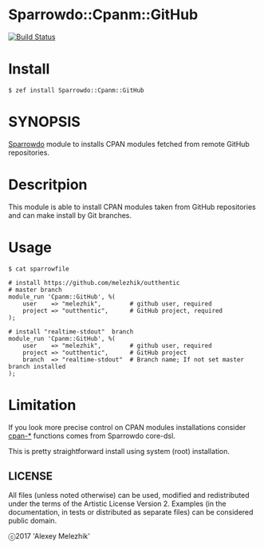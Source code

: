 # Sparrowdo::Cpanm::GitHub

[![Build Status](https://travis-ci.org/melezhik/sparrowdo-cpanm-github.svg?branch=master)](https://travis-ci.org/melezhik/sparrowdo-cpanm-github)

# Install

    $ zef install Sparrowdo::Cpanm::GitHub

# SYNOPSIS

[Sparrowdo](https://github.com/melezhik/sparrowdo) module to installs CPAN modules fetched from remote GitHub repositories.

# Descritpion

This module is able to install CPAN modules taken from GitHub repositories 
and can make install by Git branches.

# Usage

    $ cat sparrowfile

    # install https://github.com/melezhik/outthentic
    # master branch
    module_run 'Cpanm::GitHub', %(
        user    => "melezhik",        # github user, required
        project => "outthentic",      # GitHub project, required
    );

    # install "realtime-stdout"  branch
    module_run 'Cpanm::GitHub', %(
        user    => "melezhik",        # github user, required
        project => "outthentic",      # GitHub project
        branch  => "realtime-stdout"  # Branch name; If not set master branch installed
    );
    
        
# Limitation

If you look more precise control on CPAN modules installations consider [cpan-*](https://github.com/melezhik/sparrowdo/blob/master/core-dsl.md#cpan-packages)
functions comes from Sparrowdo core-dsl.

This is pretty straightforward install using system (root) installation.


## LICENSE

All files (unless noted otherwise) can be used, modified and redistributed
under the terms of the Artistic License Version 2. Examples (in the
documentation, in tests or distributed as separate files) can be considered
public domain.

ⓒ2017 'Alexey Melezhik'
